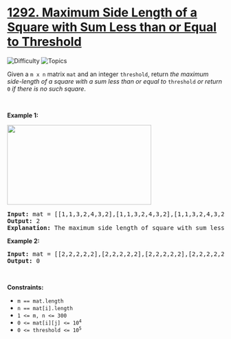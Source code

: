 # [1292. Maximum Side Length of a Square with Sum Less than or Equal to Threshold](https://leetcode.com/problems/maximum-side-length-of-a-square-with-sum-less-than-or-equal-to-threshold)

![Difficulty](https://img.shields.io/badge/Difficulty-Medium-blue.svg) ![Topics](https://img.shields.io/badge/Topics-Array,%20Binary%20Search,%20Matrix,%20Prefix%20Sum-orange.svg)
<br/>

<p>Given a <code>m x n</code> matrix <code>mat</code> and an integer <code>threshold</code>, return <em>the maximum side-length of a square with a sum less than or equal to </em><code>threshold</code><em> or return </em><code>0</code><em> if there is no such square</em>.</p>

<p>&nbsp;</p>
<p><strong class="example">Example 1:</strong></p>
<img alt="" src="https://assets.leetcode.com/uploads/2019/12/05/e1.png" style="width: 335px; height: 186px;" />
<pre>
<strong>Input:</strong> mat = [[1,1,3,2,4,3,2],[1,1,3,2,4,3,2],[1,1,3,2,4,3,2]], threshold = 4
<strong>Output:</strong> 2
<strong>Explanation:</strong> The maximum side length of square with sum less than 4 is 2 as shown.
</pre>

<p><strong class="example">Example 2:</strong></p>

<pre>
<strong>Input:</strong> mat = [[2,2,2,2,2],[2,2,2,2,2],[2,2,2,2,2],[2,2,2,2,2],[2,2,2,2,2]], threshold = 1
<strong>Output:</strong> 0
</pre>

<p>&nbsp;</p>
<p><strong>Constraints:</strong></p>

<ul>
	<li><code>m == mat.length</code></li>
	<li><code>n == mat[i].length</code></li>
	<li><code>1 &lt;= m, n &lt;= 300</code></li>
	<li><code>0 &lt;= mat[i][j] &lt;= 10<sup>4</sup></code></li>
	<li><code>0 &lt;= threshold &lt;= 10<sup>5</sup></code></li>
</ul>

